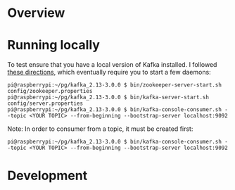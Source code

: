 # Overview

# Running locally

To test ensure that you have a local version of Kafka installed. I followed [these directions](https://kafka.apache.org/quickstart), which eventually require you to start a few daemons:

```
pi@raspberrypi:~/pg/kafka_2.13-3.0.0 $ bin/zookeeper-server-start.sh config/zookeeper.properties
pi@raspberrypi:~/pg/kafka_2.13-3.0.0 $ bin/kafka-server-start.sh config/server.properties
pi@raspberrypi:~/pg/kafka_2.13-3.0.0 $ bin/kafka-console-consumer.sh --topic <YOUR TOPIC> --from-beginning --bootstrap-server localhost:9092
```

Note: In order to consumer from a topic, it must be created first:

```
pi@raspberrypi:~/pg/kafka_2.13-3.0.0 $ bin/kafka-console-consumer.sh --topic <YOUR TOPIC> --from-beginning --bootstrap-server localhost:9092
```

# Development
